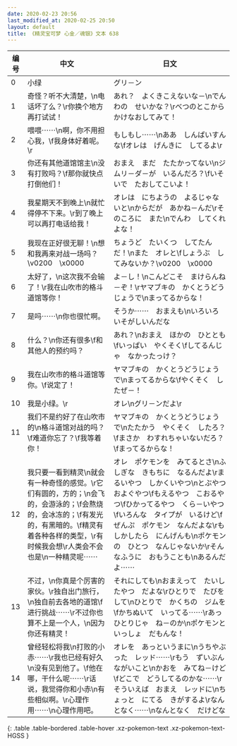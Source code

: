 ```yaml
---
date: 2020-02-23 20:56
last_modified_at: 2020-02-25 20:50
layout: default
title: 《精灵宝可梦 心金／魂银》文本 638
---
```

| 编号 | 中文 | 日文 |
| ---- | ---- | ---- |
| 0 | 小绿 | グリ－ン |
| 1 | 奇怪？听不大清楚，\n电话坏了么？\r你换个地方再打试试！ | あれ？　よくきこえないな－\nでんわの　せいかな？\rべつのとこから　かけなおしてみて！ |
| 2 | 喂喂⋯⋯\n啊，你不用担心我，\f我身体好着呢。\r | もしもし⋯⋯\nああ　しんぱいすんな\fオレは　げんきに　してるよ\r |
| 3 | 你还有其他道馆馆主\n没有打败吗？\f那你就快点打倒他们！ | おまえ　まだ　たたかってない\nジムリ－ダ－が　いるんだろ？\fいそいで　たおしてこいよ！ |
| 4 | 我星期天不到晚上\n就忙得停不下来。\r到了晚上可以再打电话给我！ | オレは　にちようの　よるじゃないと\nからだが　あかね－んだ\rそのころに　また\nでんわ　してくれよな！ |
| 5 | 我现在正好很无聊！\n想和我再来对战一场吗？\v0200　\x0000 | ちょうど　たいくつ　してたんだ！\nまた　オレと\fしょうぶ　してみないか？\v0200　\x0000 |
| 6 | 太好了，\n这次我不会输了！\r我在山吹市的格斗道馆等你！ | よ－し！\nこんどこそ　まけらんね－ぞ！\rヤマブキの　かくとうどうじょうで\nまってるからな！ |
| 7 | 是吗⋯⋯\n你也很忙啊。 | そうか⋯⋯　おまえも\nいろいろ　いそがしいんだな |
| 8 | 什么？\n你还有很多\f和其他人的预约吗？ | あれ？\nおまえ　ほかの　ひととも\fいっぱい　やくそく\fしてるんじゃ　なかったっけ？ |
| 9 | 我在山吹市的格斗道馆等你。\f说定了！ | ヤマブキの　かくとうどうじょうで\nまってるからな\fやくそく　したぜ－！ |
| 10 | 我是小绿。\r | オレ\nグリ－ンだよ\r |
| 11 | 我们不是约好了在山吹市的\n格斗道馆对战的吗？\f难道你忘了？\f我等着你！ | ヤマブキの　かくとうどうじょうで\nたたかう　やくそく　したろ？\fまさか　わすれちゃいないだろ？\fまってるからな！ |
| 12 | 我只要一看到精灵\n就会有一种奇怪的感觉。\r它们有圆的，方的；\n会飞的，会游泳的；\f会熬烧的，会冰冻的；\f有发光的，有黑暗的。\f精灵有着各种各样的类型，\r有时候我会想\r人类会不会也是\n一种精灵呢⋯⋯ | オレ　ポケモンを　みてるとさ\nふしぎな　きもちに　なるんだよ\rまるいやつ　しかくいやつ\nとぶやつ　およぐやつ\fもえるやつ　こおるやつ\fひかってるやつ　くら－いやつ\fいろんな　タイプが　いるけど\fぜんぷ　ポケモン　なんだよな\rもしかしたら　にんげんも\nポケモンの　ひとつ　なんじゃないか\rそんなふうに　おもうことも\nあるんだよ⋯⋯ |
| 13 | 不过，\n你真是个厉害的家伙。\r独自出门旅行，\n独自前去各地的道馆\f进行挑战⋯⋯\r不过你也算不上是一个人，\n因为你还有精灵！ | それにしても\nおまえって　たいしたやつ　だよな\rひとりで　たびをして\nひとりで　かくちの　ジムを\fかちぬいて　いってる⋯⋯\rあっ　ひとりじゃ　ね－のか\nポケモンと　いっしょ　だもんな！ |
| 14 | 曾经轻松将我\n打败的小赤⋯⋯\r我也已经有好久\n没有见到他了。\f他在哪，干什么呢⋯⋯\r话说，我觉得你和小赤\n有些相似啊。\r心理作用⋯⋯\n心理作用吧。 | オレを　あっというまに\nうちやぶった　レッド⋯⋯\rもう　ずいぶん　ながいこと\nかおを　みてね－けど\fどこで　どうしてるのかな⋯⋯\rそういえば　おまえ　レッドに\nちょっと　にてる　きがするよ\rなんとなく⋯⋯\nなんとなく　だけどな |
{: .table .table-bordered .table-hover .xz-pokemon-text .xz-pokemon-text-HGSS }